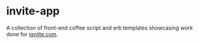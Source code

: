 # invite-app

A collection of front-end coffee script and erb templates showcasing work done for [igniite.com](http://igniite.com).

